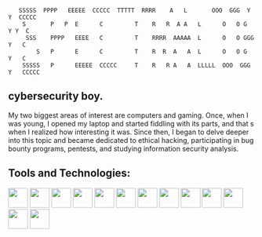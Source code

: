        SSSSS  PPPP   EEEEE  CCCCC  TTTTT  RRRR    A   L       OOO  GGG  Y   Y  CCCCC
        S       P   P  E      C         T    R   R  A A   L      O   O G     Y Y  C
         SSS    PPPP   EEEE   C         T    RRRR  AAAAA  L      O   O GGG    Y   C
            S   P      E      C         T    R  R  A   A  L      O   O G     Y   C
        SSSSS   P      EEEEE  CCCCC     T    R   R A   A  LLLLL  OOO  GGG    Y   CCCCC

## cybersecurity boy.

<div display="inline-block">
 <p> My two biggest areas of interest are computers and gaming. Once, when I was young, I opened my laptop and started fiddling with its parts, and that s when I realized how interesting it was. Since then, I began to delve deeper into this topic and became dedicated to ethical hacking, participating in bug bounty programs, pentests, and studying information security analysis. </p>
</div>

## Tools and Technologies:

<img loading="lazy" src="https://cdn.jsdelivr.net/gh/devicons/devicon/icons/git/git-original.svg" width="40" height="40"/> <img src="https://cdn.jsdelivr.net/gh/devicons/devicon@latest/icons/html5/html5-original-wordmark.svg" width="40" height="40" /> <img src="https://cdn.jsdelivr.net/gh/devicons/devicon@latest/icons/css3/css3-original-wordmark.svg" width="40" height="40" /> <img src="https://cdn.jsdelivr.net/gh/devicons/devicon@latest/icons/javascript/javascript-original.svg" width="40" height="40" /> <img src="https://cdn.jsdelivr.net/gh/devicons/devicon@latest/icons/git/git-original.svg" width="40" height="40" /> <img src="https://cdn.jsdelivr.net/gh/devicons/devicon@latest/icons/python/python-original.svg" width="40" height="40" /> <img src="https://cdn.jsdelivr.net/gh/devicons/devicon@latest/icons/csharp/csharp-original.svg" width="40" height="40" /> <img  src="https://cdn.jsdelivr.net/gh/devicons/devicon@latest/icons/mysql/mysql-original.svg" width="40" height="40" /> <img  src="https://cdn.jsdelivr.net/gh/devicons/devicon@latest/icons/php/php-original.svg" width="40" height="40" /> <img src="https://cdn.jsdelivr.net/gh/devicons/devicon@latest/icons/vscode/vscode-original.svg" width="40" height="40" /> <img  src="https://cdn.jsdelivr.net/gh/devicons/devicon@latest/icons/ruby/ruby-original.svg" width="40" height="40" /> <img src="https://cdn.jsdelivr.net/gh/devicons/devicon@latest/icons/c/c-original.svg"  width="40" height="40" />
<img src="https://cdn.jsdelivr.net/gh/devicons/devicon@latest/icons/redhat/redhat-original-wordmark.svg" width="40" height="40" />
          
          












